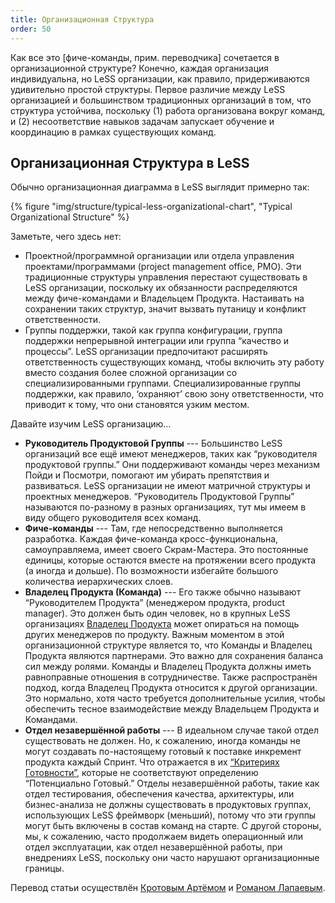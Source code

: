 ```yaml
---
title: Организационная Структура
order: 50
---
```


Как все это [фиче-команды, прим. переводчика] сочетается в организационной структуре? Конечно, каждая организация индивидуальна, но LeSS организации, как правило, придерживаются удивительно простой структуры. Первое различие между LeSS организацией и большинством традиционных организаций в том, что структура устойчива, поскольку (1) работа организована вокруг команд, и (2) несоответствие навыков задачам запускает обучение и координацию в рамках существующих команд.

## Организационная Структура в LeSS

Обычно организационная диаграмма в LeSS выглядит примерно так:

<div>
  {% figure "img/structure/typical-less-organizational-chart", "Typical Organizational Structure" %}
</div>

Заметьте, чего здесь нет:

* Проектной/программной организации или отдела управления проектами/программами (project management  office, PMO).
  Эти традиционные структуры управления перестают существовать в LeSS организации, поскольку их обязанности распределяются между фиче-командами и Владельцем Продукта. Настаивать на сохранении таких структур, значит вызвать путаницу и конфликт ответственности.
* Группы поддержки, такой как группа конфигурации, группа поддержки непрерывной интеграции или группа “качество и процессы”.
  LeSS организации предпочитают расширять ответственность существующих команд, чтобы включить эту работу вместо создания более сложной организации со специализированными группами. Специализированные группы поддержки, как правило, ‘охраняют’ свою зону ответственности, что приводит к тому, что они становятся узким местом.

Давайте изучим LeSS организацию…

* **Руководитель Продуктовой Группы** --- Большинство LeSS организаций все ещё имеют менеджеров, таких как “руководителя продуктовой группы.” Они поддерживают команды через механизм Пойди и Посмотри, помогают им убирать препятствия и развиваться. LeSS организации не имеют матричной структуры и проектных менеджеров.
  “Руководитель Продуктовой Группы” называются по-разному в разных организациях, тут мы имеем в виду общего руководителя всех команд.
* **Фиче-команды** --- Там, где непосредственно выполняется разработка. Каждая фиче-команда кросс-функциональна, самоуправляема, имеет своего Скрам-Мастера. Это постоянные единицы, которые остаются вместе на протяжении всего продукта (а иногда и дольше). По возможности избегайте большого количества иерархических слоев.
* **Владелец Продукта (Команда)** --- Его также обычно называют “Руководителем Продукта” (менеджером продукта, product manager). Это должен быть один человек, но в крупных LeSS организациях [Владелец Продукта](../framework/product-owner.html) может опираться на помощь других менеджеров по продукту.
Важным моментом в этой организационной структуре является то, что Команды и Владелец Продукта являются партнерами. Это важно для сохранения баланса сил между ролями. Команды и Владелец Продукта должны иметь равноправные отношения в сотрудничестве.
  Также распространён подход, когда Владелец Продукта относится к другой организации. Это нормально, хотя часто требуется дополнительные усилия, чтобы обеспечить тесное взаимодействие между Владельцем Продукта и Командами.
* **Отдел незавершённой работы** --- В идеальном случае такой отдел существовать не должен.
Но, к сожалению, иногда команды не могут создавать по-настоящему готовый к поставке инкремент продукта каждый Спринт. Что отражается в их [“Критериях Готовности”](https://less.works/less/framework/definition-of-done.html), которые не соответствуют определению “Потенциально Готовый.” Отделы незавершённой работы, такие как отдел тестирования, обеспечения качества, архитектуры, или бизнес-анализа не должны существовать в продуктовых группах, использующих LeSS фреймворк (меньший), потому что эти группы могут быть включены в состав команд на старте. С другой стороны, мы, к сожалению, часто продолжаем видеть операционный или отдел эксплуатации, как отдел незавершённой работы, при внедрениях LeSS, поскольку они часто нарушают организационные границы.

Перевод статьи осуществлён [Кротовым Артёмом](https://www.facebook.com/artem.v.krotov) и [Романом Лапаевым](https://www.linkedin.com/in/romanlapaev).
